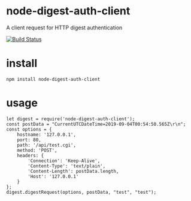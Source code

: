 # node-digest-auth-client
A client request for HTTP digest authentication

[![Build Status](https://travis-ci.org/bill0119/node-digest-auth-client.svg?branch=master)](https://travis-ci.org/bill0119/node-digest-auth-client)


# install
```
npm install node-digest-auth-client
```

# usage
```
let digest = require('node-digest-auth-client');
const postData = "CurrentUTCDateTime=2019-09-04T00:54:50.565Z\r\n";
const options = {
	hostname: '127.0.0.1',
	port: 80,
	path: '/api/test.cgi',
	method: 'POST',
	headers: {
		'Connection': 'Keep-Alive',
		'Content-Type': 'text/plain',
		'Content-Length': postData.length,
		'Host': '127.0.0.1'
	}
};
digest.digestRequest(options, postData, "test", "test");
```